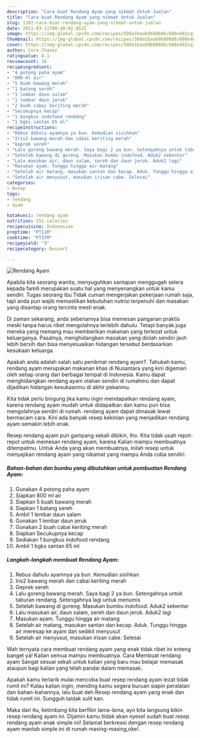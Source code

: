 ```yaml
---
description: "Cara buat Rendang Ayam yang nikmat Untuk Jualan"
title: "Cara buat Rendang Ayam yang nikmat Untuk Jualan"
slug: 1102-cara-buat-rendang-ayam-yang-nikmat-untuk-jualan
date: 2021-03-11T00:40:01.652Z
image: https://img-global.cpcdn.com/recipes/50da1baab9b800d6/680x482cq70/rendang-ayam-foto-resep-utama.jpg
thumbnail: https://img-global.cpcdn.com/recipes/50da1baab9b800d6/680x482cq70/rendang-ayam-foto-resep-utama.jpg
cover: https://img-global.cpcdn.com/recipes/50da1baab9b800d6/680x482cq70/rendang-ayam-foto-resep-utama.jpg
author: Cora Chavez
ratingvalue: 4.1
reviewcount: 10
recipeingredient:
- "4 potong paha ayam"
- "800 ml air"
- "5 buah bawang merah"
- "1 batang sereh"
- "1 lembar daun salam"
- "1 lembar daun jeruk"
- "2 buah cabai keriting merah"
- "Secukupnya kecap"
- "1 bungkus indofood rendang"
- "1 bgks santan 65 ml"
recipeinstructions:
- "Rebus dahulu ayamnya ya bun. Kemudian sisihkan"
- "Iris2 bawang merah dan cabai keriting merah"
- "Geprek sereh"
- "Lalu goreng bawang merah. Saya bagi 2 ya bun. Setengahnya untuk taburan rendang. Setengahnya lagi untuk menumis"
- "Setelah bawang di goreng. Masukan bumbu indofood. Aduk2 sebentar"
- "Lalu masukan air, daun salam, sereh dan daun jeruk. Aduk2 lagi"
- "Masukan ayam. Tunggu hingga air matang"
- "Setelah air matang, masukan santan dan kecap. Aduk. Tunggu hingga air meresap ke ayam dan sedikit menyusut"
- "Setelah air menyusut, masukan irisan cabe. Selesai"
categories:
- Resep
tags:
- rendang
- ayam

katakunci: rendang ayam 
nutrition: 251 calories
recipecuisine: Indonesian
preptime: "PT11M"
cooktime: "PT37M"
recipeyield: "3"
recipecategory: Dessert

---
```



![Rendang Ayam](https://img-global.cpcdn.com/recipes/50da1baab9b800d6/680x482cq70/rendang-ayam-foto-resep-utama.jpg)

Apabila kita seorang wanita, menyuguhkan santapan menggugah selera kepada famili merupakan suatu hal yang menyenangkan untuk kamu sendiri. Tugas seorang ibu Tidak cuman mengerjakan pekerjaan rumah saja, tapi anda pun wajib memastikan kebutuhan nutrisi terpenuhi dan masakan yang disantap orang tercinta mesti enak.

Di zaman  sekarang, anda sebenarnya bisa memesan panganan praktis meski tanpa harus ribet mengolahnya terlebih dahulu. Tetapi banyak juga mereka yang memang mau memberikan makanan yang terlezat untuk keluarganya. Pasalnya, menghidangkan masakan yang diolah sendiri jauh lebih bersih dan bisa menyesuaikan hidangan tersebut berdasarkan kesukaan keluarga. 



Apakah anda adalah salah satu penikmat rendang ayam?. Tahukah kamu, rendang ayam merupakan makanan khas di Nusantara yang kini digemari oleh setiap orang dari berbagai tempat di Indonesia. Kamu dapat menghidangkan rendang ayam olahan sendiri di rumahmu dan dapat dijadikan hidangan kesukaanmu di akhir pekanmu.

Kita tidak perlu bingung jika kamu ingin mendapatkan rendang ayam, karena rendang ayam mudah untuk didapatkan dan kamu pun bisa mengolahnya sendiri di rumah. rendang ayam dapat dimasak lewat bermacam cara. Kini ada banyak resep kekinian yang menjadikan rendang ayam semakin lebih enak.

Resep rendang ayam pun gampang sekali dibikin, lho. Kita tidak usah repot-repot untuk memesan rendang ayam, karena Kalian mampu membuatnya ditempatmu. Untuk Anda yang akan membuatnya, inilah resep untuk menyajikan rendang ayam yang nikamat yang mampu Anda coba sendiri.

<!--inarticleads1-->

##### Bahan-bahan dan bumbu yang dibutuhkan untuk pembuatan Rendang Ayam:

1. Gunakan 4 potong paha ayam
1. Siapkan 800 ml air
1. Siapkan 5 buah bawang merah
1. Siapkan 1 batang sereh
1. Ambil 1 lembar daun salam
1. Gunakan 1 lembar daun jeruk
1. Gunakan 2 buah cabai keriting merah
1. Siapkan Secukupnya kecap
1. Sediakan 1 bungkus indofood rendang
1. Ambil 1 bgks santan 65 ml




<!--inarticleads2-->

##### Langkah-langkah membuat Rendang Ayam:

1. Rebus dahulu ayamnya ya bun. Kemudian sisihkan
1. Iris2 bawang merah dan cabai keriting merah
1. Geprek sereh
1. Lalu goreng bawang merah. Saya bagi 2 ya bun. Setengahnya untuk taburan rendang. Setengahnya lagi untuk menumis
1. Setelah bawang di goreng. Masukan bumbu indofood. Aduk2 sebentar
1. Lalu masukan air, daun salam, sereh dan daun jeruk. Aduk2 lagi
1. Masukan ayam. Tunggu hingga air matang
1. Setelah air matang, masukan santan dan kecap. Aduk. Tunggu hingga air meresap ke ayam dan sedikit menyusut
1. Setelah air menyusut, masukan irisan cabe. Selesai




Wah ternyata cara membuat rendang ayam yang enak tidak ribet ini enteng banget ya! Kalian semua mampu membuatnya. Cara Membuat rendang ayam Sangat sesuai sekali untuk kalian yang baru mau belajar memasak ataupun bagi kalian yang telah pandai dalam memasak.

Apakah kamu tertarik mulai mencoba buat resep rendang ayam lezat tidak rumit ini? Kalau kalian ingin, mending kamu segera buruan siapin peralatan dan bahan-bahannya, lalu buat deh Resep rendang ayam yang enak dan tidak rumit ini. Sungguh taidak sulit kan. 

Maka dari itu, ketimbang kita berfikir lama-lama, ayo kita langsung bikin resep rendang ayam ini. Dijamin kamu tiidak akan nyesel sudah buat resep rendang ayam enak simple ini! Selamat berkreasi dengan resep rendang ayam mantab simple ini di rumah masing-masing,oke!.

